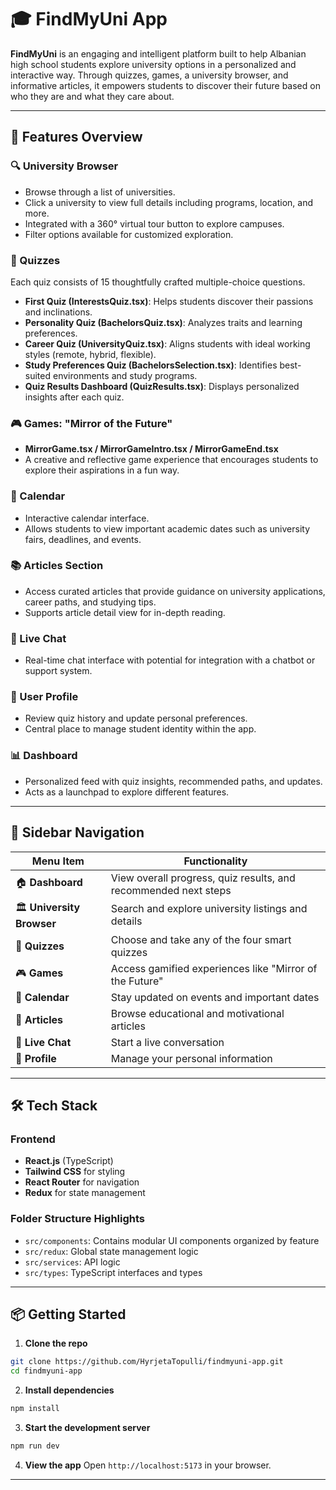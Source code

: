 # 🎓 FindMyUni App

**FindMyUni** is an engaging and intelligent platform built to help Albanian high school students explore university options in a personalized and interactive way. Through quizzes, games, a university browser, and informative articles, it empowers students to discover their future based on who they are and what they care about.

---

## 🚀 Features Overview

### 🔍 University Browser

* Browse through a list of universities.
* Click a university to view full details including programs, location, and more.
* Integrated with a 360° virtual tour button to explore campuses.
* Filter options available for customized exploration.

### 🧠 Quizzes

Each quiz consists of 15 thoughtfully crafted multiple-choice questions.

* **First Quiz (InterestsQuiz.tsx)**: Helps students discover their passions and inclinations.
* **Personality Quiz (BachelorsQuiz.tsx)**: Analyzes traits and learning preferences.
* **Career Quiz (UniversityQuiz.tsx)**: Aligns students with ideal working styles (remote, hybrid, flexible).
* **Study Preferences Quiz (BachelorsSelection.tsx)**: Identifies best-suited environments and study programs.
* **Quiz Results Dashboard (QuizResults.tsx)**: Displays personalized insights after each quiz.

### 🎮 Games: "Mirror of the Future"

* **MirrorGame.tsx / MirrorGameIntro.tsx / MirrorGameEnd.tsx**
* A creative and reflective game experience that encourages students to explore their aspirations in a fun way.

### 📅 Calendar

* Interactive calendar interface.
* Allows students to view important academic dates such as university fairs, deadlines, and events.

### 📚 Articles Section

* Access curated articles that provide guidance on university applications, career paths, and studying tips.
* Supports article detail view for in-depth reading.

### 💬 Live Chat

* Real-time chat interface with potential for integration with a chatbot or support system.

### 👤 User Profile

* Review quiz history and update personal preferences.
* Central place to manage student identity within the app.

### 📊 Dashboard

* Personalized feed with quiz insights, recommended paths, and updates.
* Acts as a launchpad to explore different features.

---

## 📂 Sidebar Navigation

| Menu Item                  | Functionality                                                   |
| -------------------------- | --------------------------------------------------------------- |
| 🏠 **Dashboard**           | View overall progress, quiz results, and recommended next steps |
| 🏛️ **University Browser** | Search and explore university listings and details              |
| 📝 **Quizzes**             | Choose and take any of the four smart quizzes                   |
| 🎮 **Games**               | Access gamified experiences like "Mirror of the Future"         |
| 📅 **Calendar**            | Stay updated on events and important dates                      |
| 📰 **Articles**            | Browse educational and motivational articles                    |
| 💬 **Live Chat**           | Start a live conversation        |
| 👤 **Profile**             | Manage your personal information               |

---

## 🛠️ Tech Stack

### Frontend

* **React.js** (TypeScript)
* **Tailwind CSS** for styling
* **React Router** for navigation
* **Redux** for state management

### Folder Structure Highlights

* `src/components`: Contains modular UI components organized by feature
* `src/redux`: Global state management logic
* `src/services`: API logic
* `src/types`: TypeScript interfaces and types

---

## 📦 Getting Started

1. **Clone the repo**

```bash
git clone https://github.com/HyrjetaTopulli/findmyuni-app.git
cd findmyuni-app
```

2. **Install dependencies**

```bash
npm install
```

3. **Start the development server**

```bash
npm run dev
```

4. **View the app**
   Open `http://localhost:5173` in your browser.

---
